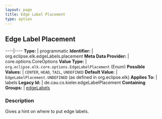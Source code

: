 ```yaml
---
layout: page
title: Edge Label Placement
type: option
---
```

## Edge Label Placement

----|----
**Type:** | programmatic
**Identifier:** | org.eclipse.elk.edgeLabels.placement
**Meta Data Provider:** | core.options.CoreOptions
**Value Type:** | `org.eclipse.elk.core.options.EdgeLabelPlacement` (Enum)
**Possible Values:** | `CENTER`, `HEAD`, `TAIL`, `UNDEFINED`
**Default Value:** | `EdgeLabelPlacement.UNDEFINED` (as defined in org.eclipse.elk)
**Applies To:** | labels
**Legacy Id:** | de.cau.cs.kieler.edgeLabelPlacement
**Containing Groups:** | [edgeLabels](org-eclipse-elk-edgeLabels)


### Description
Gives a hint on where to put edge labels.

